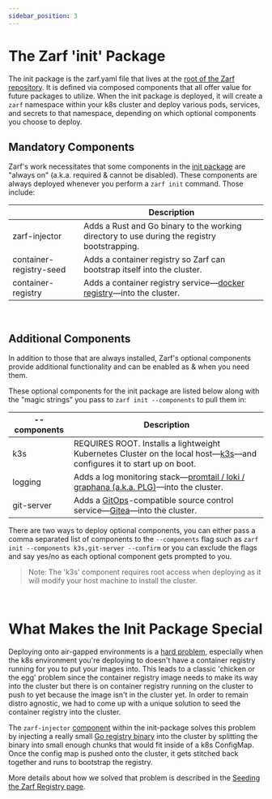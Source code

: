 ```yaml
---
sidebar_position: 3
---
```


# The Zarf 'init' Package

The init package is the zarf.yaml file that lives at the [root of the Zarf repository](https://github.com/defenseunicorns/zarf/blob/master/zarf.yaml). It is defined via composed components that all offer value for future packages to utilize. When the init package is deployed, it will create a `zarf` namespace within your k8s cluster and deploy various pods, services, and secrets to that namespace, depending on which optional components you choose to deploy.


## Mandatory Components

Zarf's work necessitates that some components in the [init package](https://github.com/defenseunicorns/zarf/blob/master/zarf.yaml) are "always on" (a.k.a. required & cannot be disabled). These components are always deployed whenever you perform a `zarf init` command. Those include:

|                         | Description                                                                                                          |
| ----------------------- | -------------------------------------------------------------------------------------------------------------------- |
| zarf-injector           | Adds a Rust and Go binary to the working directory to use during the registry bootstrapping.
| container-registry-seed | Adds a container registry so Zarf can bootstrap itself into the cluster.                                             |
| container-registry      | Adds a container registry service&mdash;[docker registry](https://docs.docker.com/registry/)&mdash;into the cluster. |


&nbsp;
## Additional Components

In addition to those that are always installed, Zarf's optional components provide additional functionality and can be enabled as & when you need them.

These optional components for the init package are listed below along with the "magic strings" you pass to `zarf init --components` to pull them in:

| --components | Description                                                                                                                                                       |
| ------------ | ----------------------------------------------------------------------------------------------------------------------------------------------------------------- |
| k3s          | REQUIRES ROOT. Installs a lightweight Kubernetes Cluster on the local host&mdash;[k3s](https://k3s.io/)&mdash;and configures it to start up on boot.                             |
| logging      | Adds a log monitoring stack&mdash;[promtail / loki / graphana (a.k.a. PLG)](https://github.com/grafana/loki)&mdash;into the cluster.                              |
| git-server   | Adds a [GitOps](https://www.cloudbees.com/gitops/what-is-gitops)-compatible source control service&mdash;[Gitea](https://gitea.io/en-us/)&mdash;into the cluster. |

There are two ways to deploy optional components, you can either pass a comma separated list of components to the `--components` flag such as `zarf init --components k3s,git-server --confirm` or you can exclude the flags and say yes/no as each optional component gets prompted to you.

> Note: The 'k3s' component requires root access when deploying as it will modify your host machine to install the cluster.

<br />

# What Makes the Init Package Special

Deploying onto air-gapped environments is a [hard problem](../../1-understand-the-basics.md#what-is-the-air-gap), especially when the k8s environment you're deploying to doesn't have a container registry running for you to put your images into. This leads to a classic 'chicken or the egg' problem since the container registry image needs to make its way into the cluster but there is on container registry running on the cluster to push to yet because the image isn't in the cluster yet. In order to remain distro agnostic, we had to come up with a unique solution to seed the container registry into the cluster.

The `zarf-injector` [component](https://github.com/defenseunicorns/zarf/blob/master/packages/zarf-injector/zarf.yaml) within the init-package solves this problem by injecting a really small [Go registry binary](https://github.com/defenseunicorns/zarf/blob/master/src/injector/stage2/registry.go) into the cluster by splitting the binary into small enough chunks that would fit inside of a k8s ConfigMap. Once the config map is pushed onto the cluster, it gets stitched back together and runs to bootstrap the registry.

<!-- TODO: Fix this link.. -->
More details about how we solved that problem is described in the [Seeding the Zarf Registry page](https://google.com).